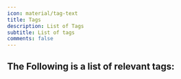 ```yaml
---
icon: material/tag-text
title: Tags
description: List of Tags
subtitle: List of tags
comments: false
---
```


## The Following is a list of relevant tags:

<!-- material/tags -->
